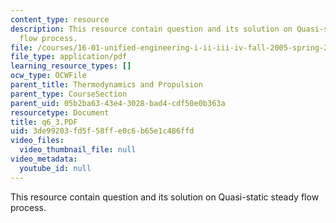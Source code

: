 ```yaml
---
content_type: resource
description: This resource contain question and its solution on Quasi-static steady
  flow process.
file: /courses/16-01-unified-engineering-i-ii-iii-iv-fall-2005-spring-2006/3de99203fd5f58ffe0c6b65e1c486ffd_q6_3.PDF
file_type: application/pdf
learning_resource_types: []
ocw_type: OCWFile
parent_title: Thermodynamics and Propulsion
parent_type: CourseSection
parent_uid: 05b2ba63-43e4-3028-bad4-cdf50e0b363a
resourcetype: Document
title: q6_3.PDF
uid: 3de99203-fd5f-58ff-e0c6-b65e1c486ffd
video_files:
  video_thumbnail_file: null
video_metadata:
  youtube_id: null
---
```

This resource contain question and its solution on Quasi-static steady flow process.

